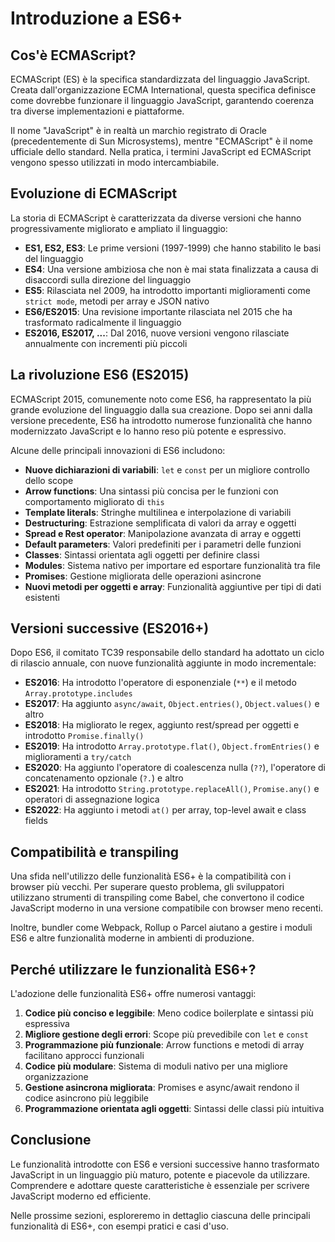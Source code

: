 # Introduzione a ES6+

## Cos'è ECMAScript?

ECMAScript (ES) è la specifica standardizzata del linguaggio JavaScript. Creata dall'organizzazione ECMA International, questa specifica definisce come dovrebbe funzionare il linguaggio JavaScript, garantendo coerenza tra diverse implementazioni e piattaforme.

Il nome "JavaScript" è in realtà un marchio registrato di Oracle (precedentemente di Sun Microsystems), mentre "ECMAScript" è il nome ufficiale dello standard. Nella pratica, i termini JavaScript ed ECMAScript vengono spesso utilizzati in modo intercambiabile.

## Evoluzione di ECMAScript

La storia di ECMAScript è caratterizzata da diverse versioni che hanno progressivamente migliorato e ampliato il linguaggio:

- **ES1, ES2, ES3**: Le prime versioni (1997-1999) che hanno stabilito le basi del linguaggio
- **ES4**: Una versione ambiziosa che non è mai stata finalizzata a causa di disaccordi sulla direzione del linguaggio
- **ES5**: Rilasciata nel 2009, ha introdotto importanti miglioramenti come `strict mode`, metodi per array e JSON nativo
- **ES6/ES2015**: Una revisione importante rilasciata nel 2015 che ha trasformato radicalmente il linguaggio
- **ES2016, ES2017, ...**: Dal 2016, nuove versioni vengono rilasciate annualmente con incrementi più piccoli

## La rivoluzione ES6 (ES2015)

ECMAScript 2015, comunemente noto come ES6, ha rappresentato la più grande evoluzione del linguaggio dalla sua creazione. Dopo sei anni dalla versione precedente, ES6 ha introdotto numerose funzionalità che hanno modernizzato JavaScript e lo hanno reso più potente e espressivo.

Alcune delle principali innovazioni di ES6 includono:

- **Nuove dichiarazioni di variabili**: `let` e `const` per un migliore controllo dello scope
- **Arrow functions**: Una sintassi più concisa per le funzioni con comportamento migliorato di `this`
- **Template literals**: Stringhe multilinea e interpolazione di variabili
- **Destructuring**: Estrazione semplificata di valori da array e oggetti
- **Spread e Rest operator**: Manipolazione avanzata di array e oggetti
- **Default parameters**: Valori predefiniti per i parametri delle funzioni
- **Classes**: Sintassi orientata agli oggetti per definire classi
- **Modules**: Sistema nativo per importare ed esportare funzionalità tra file
- **Promises**: Gestione migliorata delle operazioni asincrone
- **Nuovi metodi per oggetti e array**: Funzionalità aggiuntive per tipi di dati esistenti

## Versioni successive (ES2016+)

Dopo ES6, il comitato TC39 responsabile dello standard ha adottato un ciclo di rilascio annuale, con nuove funzionalità aggiunte in modo incrementale:

- **ES2016**: Ha introdotto l'operatore di esponenziale (`**`) e il metodo `Array.prototype.includes`
- **ES2017**: Ha aggiunto `async/await`, `Object.entries()`, `Object.values()` e altro
- **ES2018**: Ha migliorato le regex, aggiunto rest/spread per oggetti e introdotto `Promise.finally()`
- **ES2019**: Ha introdotto `Array.prototype.flat()`, `Object.fromEntries()` e miglioramenti a `try/catch`
- **ES2020**: Ha aggiunto l'operatore di coalescenza nulla (`??`), l'operatore di concatenamento opzionale (`?.`) e altro
- **ES2021**: Ha introdotto `String.prototype.replaceAll()`, `Promise.any()` e operatori di assegnazione logica
- **ES2022**: Ha aggiunto i metodi `at()` per array, top-level await e class fields

## Compatibilità e transpiling

Una sfida nell'utilizzo delle funzionalità ES6+ è la compatibilità con i browser più vecchi. Per superare questo problema, gli sviluppatori utilizzano strumenti di transpiling come Babel, che convertono il codice JavaScript moderno in una versione compatibile con browser meno recenti.

Inoltre, bundler come Webpack, Rollup o Parcel aiutano a gestire i moduli ES6 e altre funzionalità moderne in ambienti di produzione.

## Perché utilizzare le funzionalità ES6+?

L'adozione delle funzionalità ES6+ offre numerosi vantaggi:

1. **Codice più conciso e leggibile**: Meno codice boilerplate e sintassi più espressiva
2. **Migliore gestione degli errori**: Scope più prevedibile con `let` e `const`
3. **Programmazione più funzionale**: Arrow functions e metodi di array facilitano approcci funzionali
4. **Codice più modulare**: Sistema di moduli nativo per una migliore organizzazione
5. **Gestione asincrona migliorata**: Promises e async/await rendono il codice asincrono più leggibile
6. **Programmazione orientata agli oggetti**: Sintassi delle classi più intuitiva

## Conclusione

Le funzionalità introdotte con ES6 e versioni successive hanno trasformato JavaScript in un linguaggio più maturo, potente e piacevole da utilizzare. Comprendere e adottare queste caratteristiche è essenziale per scrivere JavaScript moderno ed efficiente.

Nelle prossime sezioni, esploreremo in dettaglio ciascuna delle principali funzionalità di ES6+, con esempi pratici e casi d'uso.